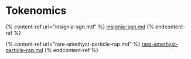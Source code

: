 # Tokenomics

{% content-ref url="insignia-sgn.md" %}
[insignia-sgn.md](insignia-sgn.md)
{% endcontent-ref %}

{% content-ref url="rare-amethyst-particle-rap.md" %}
[rare-amethyst-particle-rap.md](rare-amethyst-particle-rap.md)
{% endcontent-ref %}

